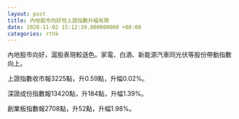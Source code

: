 ```yaml
---
layout: post
title: 內地股市向好但上證指數升幅有限
date: 2020-11-02 15:12:39.000000000 +08:00
categories: rthk
---
```


內地股市向好，滬股表現較遜色。家電、白酒、新能源汽車同光伏等股份帶動指數向上。

上證指數收市報3225點，升0.59點，升幅0.02%。

深證成份指數報13420點，升184點，升幅1.39%。

創業板指數報2708點，升52點，升幅1.98%。
